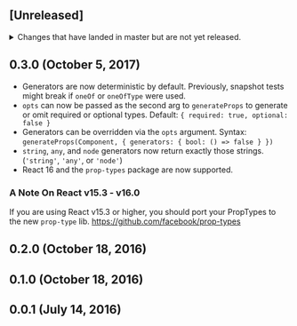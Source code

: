 ## [Unreleased]
<details>
  <summary>
    Changes that have landed in master but are not yet released.
  </summary>
  Breaking Changes:

  * Default generators now produce values that match their `propName`.
  ```js
  generate({ foo: PropType.string, bar: PropTypes.object })
  // Old: => { foo: 'string', bar: {} }
  // New: => { foo: 'foo', bar: { bar: 'bar' } }
  ```

  * Generator callbacks now receive `propName` as their first argument, and their definitions' argument as the second.
  * `generateProps.init()` *must* be called prior to components being imported or `generateProps()` being called.

  Non-breaking Changes:

  * Generator callbacks now receive the `propName` as an argument.
</details>

## 0.3.0 (October 5, 2017)
* Generators are now deterministic by default. Previously, snapshot tests might break if `oneOf` or `oneOfType` were used.
* `opts` can now be passed as the second arg to `generateProps` to generate or omit required or optional types. Default: `{ required: true, optional: false }`
* Generators can be overridden via the `opts` argument. Syntax: `generateProps(Component, { generators: { bool: () => false } })`
* `string`, `any`, and `node` generators now return exactly those strings. (`'string'`, `'any'`, or `'node'`)
* React 16 and the `prop-types` package are now supported.

### A Note On React v15.3 - v16.0
If you are using React v15.3 or higher, you should port your PropTypes to the
new `prop-type` lib. https://github.com/facebook/prop-types

## 0.2.0 (October 18, 2016)
## 0.1.0 (October 18, 2016)
## 0.0.1 (July 14, 2016)
